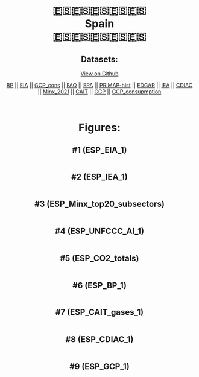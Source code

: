 
<center>
<h1 align="center">
🇪🇸🇪🇸🇪🇸🇪🇸🇪🇸
<br>
Spain
<br>
🇪🇸🇪🇸🇪🇸🇪🇸🇪🇸
</h1>
<h2>Datasets:</h2>
<p><a href="https://github.com/dquintani/GreenhouseData/tree/master/country_data/ESP_Spain/data">View on Github</a>
<br></p><p><a href="data/ESP_BP.csv">BP</a> || <a href="data/ESP_EIA.csv">EIA</a> || <a href="data/ESP_GCP_cons.csv">GCP_cons</a> || <a href="data/ESP_FAO.csv">FAO</a> || <a href="data/ESP_EPA.csv">EPA</a> || <a href="data/ESP_PRIMAP-hist.csv">PRIMAP-hist</a> || <a href="data/ESP_EDGAR.csv">EDGAR</a> || <a href="data/ESP_IEA.csv">IEA</a> || <a href="data/ESP_CDIAC.csv">CDIAC</a> || <a href="data/ESP_Minx_2021.csv">Minx_2021</a> || <a href="data/ESP_CAIT.csv">CAIT</a> || <a href="data/ESP_GCP.csv">GCP</a> || <a href="data/ESP_GCP_consupmption.csv">GCP_consupmption</a></p><p><br></p>
<h1>Figures:</h1><h2>#1 (ESP_EIA_1)</h2>
<p><img alt="" src="figures/ESP_EIA_1.png" /></p><h2>#2 (ESP_IEA_1)</h2>
<p><img alt="" src="figures/ESP_IEA_1.png" /></p><h2>#3 (ESP_Minx_top20_subsectors)</h2>
<p><img alt="" src="figures/ESP_Minx_top20_subsectors.png" /></p><h2>#4 (ESP_UNFCCC_AI_1)</h2>
<p><img alt="" src="figures/ESP_UNFCCC_AI_1.png" /></p><h2>#5 (ESP_CO2_totals)</h2>
<p><img alt="" src="figures/ESP_CO2_totals.png" /></p><h2>#6 (ESP_BP_1)</h2>
<p><img alt="" src="figures/ESP_BP_1.png" /></p><h2>#7 (ESP_CAIT_gases_1)</h2>
<p><img alt="" src="figures/ESP_CAIT_gases_1.png" /></p><h2>#8 (ESP_CDIAC_1)</h2>
<p><img alt="" src="figures/ESP_CDIAC_1.png" /></p><h2>#9 (ESP_GCP_1)</h2>
<p><img alt="" src="figures/ESP_GCP_1.png" /></p>